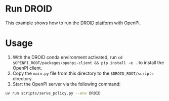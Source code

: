 # Run DROID

This example shows how to run the [DROID platform](https://github.com/droid-dataset/droid) with OpenPI.

# Usage

1. With the DROID conda environment activated, run `cd $OPENPI_ROOT/packages/openpi-client && pip install -e .` to install the OpenPI client.
1. Copy the `main.py` file from this directory to the `$DROID_ROOT/scripts` directory.
1. Start the OpenPI server via the following command:

```bash
uv run scripts/serve_policy.py --env DROID
```
